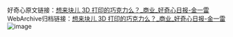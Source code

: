 好奇心原文链接：[想来块儿 3D 打印的巧克力么？_商业_好奇心日报-金一雷](https://www.qdaily.com/articles/5713.html)
WebArchive归档链接：[想来块儿 3D 打印的巧克力么？_商业_好奇心日报-金一雷](http://web.archive.org/web/20190623165354/https://www.qdaily.com/articles/5713.html)
![image](http://ww3.sinaimg.cn/large/007d5XDply1g3w93zcx49j30u03291kx)